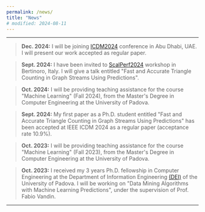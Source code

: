 ```yaml
---
permalink: /news/
title: "News"
# modified: 2024-08-11
---
```

<!-- Google tag (gtag.js) -->
<script async src="https://www.googletagmanager.com/gtag/js?id=G-G0LL0BQ7KR"></script>
<script>
  window.dataLayer = window.dataLayer || [];
  function gtag(){dataLayer.push(arguments);}
  gtag('js', new Date());

  gtag('config', 'G-G0LL0BQ7KR');
</script>
___

> **Dec. 2024:** I will be joining [ICDM2024](https://icdm2024.org/) conference in Abu Dhabi, UAE. I will present our work accepted as regular paper.

> **Sept. 2024:** I have been invited to [ScalPerf2024](https://scalperf24.bici.events/home) workshop in Bertinoro, Italy. 
I will give a talk entitled "Fast and Accurate Triangle Counting in Graph Streams Using Predictions". 

> **Oct. 2024:** I will be providing teaching assistance for the course "Machine Learning" (Fall 2024), from the Master's Degree in Computer Engineering at the University of Padova.

> **Sept. 2024:** My first paper as a Ph.D. student entitled "Fast and Accurate Triangle Counting in Graph Streams Using Predictions" has been accepted at IEEE ICDM 2024 as a regular paper (acceptance rate 10.9%).

> **Oct. 2023:** I will be providing teaching assistance for the course "Machine Learning" (Fall 2023), from the Master's Degree in Computer Engineering at the University of Padova.

> **Oct. 2023:** I received my 3 years Ph.D. fellowship in Computer Engineering at the Department of Information Engineering [(DEI)](https://www.dei.unipd.it/) of the University of Padova. 
I will be working on "Data Mining Algorithms with Machine Learning Predictions", under the supervision of Prof. Fabio Vandin.


---